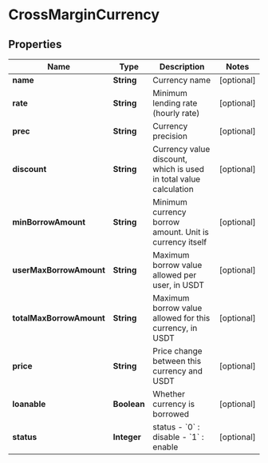 

# CrossMarginCurrency

## Properties

Name | Type | Description | Notes
------------ | ------------- | ------------- | -------------
**name** | **String** | Currency name |  [optional]
**rate** | **String** | Minimum lending rate (hourly rate) |  [optional]
**prec** | **String** | Currency precision |  [optional]
**discount** | **String** | Currency value discount, which is used in total value calculation |  [optional]
**minBorrowAmount** | **String** | Minimum currency borrow amount. Unit is currency itself |  [optional]
**userMaxBorrowAmount** | **String** | Maximum borrow value allowed per user, in USDT |  [optional]
**totalMaxBorrowAmount** | **String** | Maximum borrow value allowed for this currency, in USDT |  [optional]
**price** | **String** | Price change between this currency and USDT |  [optional]
**loanable** | **Boolean** | Whether currency is borrowed |  [optional]
**status** | **Integer** | status  - &#x60;0&#x60; : disable  - &#x60;1&#x60; : enable |  [optional]



